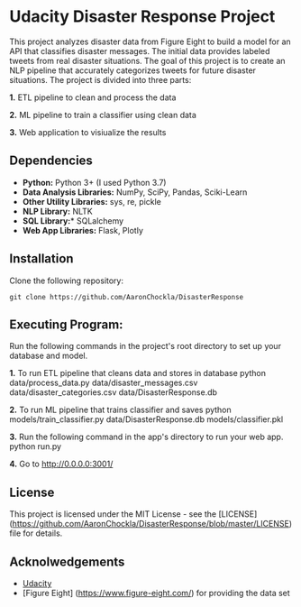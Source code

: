 # Udacity Disaster Response Project
This project analyzes disaster data from Figure Eight to build a model for an API that classifies disaster messages.  The initial data provides labeled tweets from real disaster situations.  The goal of this project is to create an NLP pipeline that accurately categorizes tweets for future disaster situations.  The project is divided into three parts:

**1.** ETL pipeline to clean and process the data

**2.** ML pipeline to train a classifier using clean data

**3.** Web application to visiualize the results


## Dependencies
* **Python:** Python 3+ (I used Python 3.7)
* **Data Analysis Libraries:** NumPy, SciPy, Pandas, Sciki-Learn
* **Other Utility Libraries:** sys, re, pickle
* **NLP Library:** NLTK
* **SQL Library:*** SQLalchemy
* **Web App Libraries:** Flask, Plotly

## Installation

Clone the following repository:

```
git clone https://github.com/AaronChockla/DisasterResponse
```


## Executing Program:
Run the following commands in the project's root directory to set up your database and model.

**1.** To run ETL pipeline that cleans data and stores in database python data/process_data.py data/disaster_messages.csv data/disaster_categories.csv data/DisasterResponse.db

**2.** To run ML pipeline that trains classifier and saves python models/train_classifier.py data/DisasterResponse.db models/classifier.pkl

**3.** Run the following command in the app's directory to run your web app. python run.py

**4.** Go to http://0.0.0.0:3001/

## License
This project is licensed under the MIT License - see the [LICENSE] (https://github.com/AaronChockla/DisasterResponse/blob/master/LICENSE) file for details.

## Acknolwedgements
* [Udacity](https://www.udacity.com/)
* [Figure Eight] (https://www.figure-eight.com/) for providing the data set
